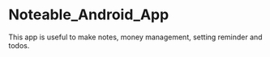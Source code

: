 # Noteable_Android_App
This app is useful to make notes, money management, setting reminder and todos.
